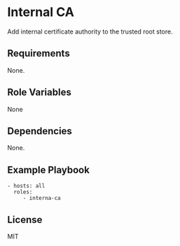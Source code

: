 Internal CA
=========

Add internal certificate authority to the trusted root store.

Requirements
------------

None.

Role Variables
--------------

None

Dependencies
------------

None.

Example Playbook
----------------

    - hosts: all
      roles:
         - interna-ca

License
-------

MIT
